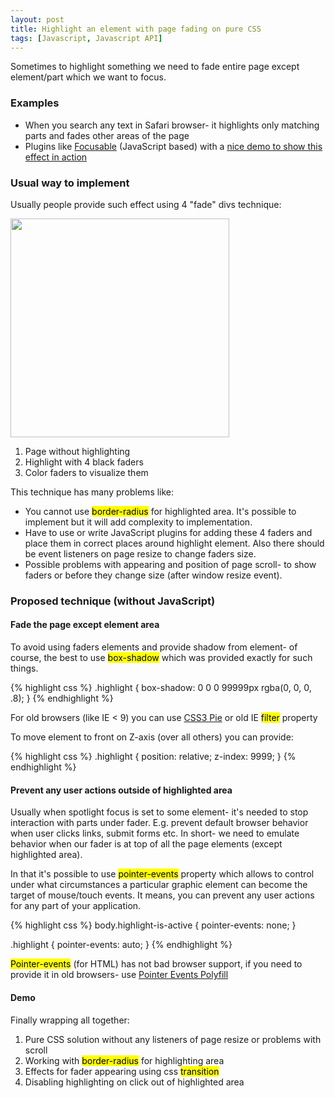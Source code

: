 ```yaml
---
layout: post
title: Highlight an element with page fading on pure CSS
tags: [Javascript, Javascript API]
---
```


Sometimes to highlight something we need to fade entire page except element/part which we want to focus.

<h3>Examples</h3>

<ul>
    <li>
        When you search any text in Safari browser- it highlights only matching parts and fades other areas of the page
    </li>
    <li>
        Plugins like <a target="_blank" href="https://github.com/zzarcon/focusable">Focusable</a> (JavaScript based) with a <a target="_blank" href="http://zzarcon.github.io/focusable/">nice demo to show this effect in action</a>
    </li>
</ul>

<div class="more"></div>

<h3>Usual way to implement</h3>

Usually people provide such effect using 4 "fade" divs technique:

<img width="350" src="http://i.imgur.com/sjaiFLR.png" alt=""/>

<ol>
    <li>
        Page without highlighting
    </li>
    <li>
        Highlight with 4 black faders
    </li>
    <li>
        Color faders to visualize them
    </li>
</ol>

This technique has many problems like:
<ul>
    <li>
        You cannot use <mark>border-radius</mark> for highlighted area. It's possible to implement but it will add complexity to implementation.
    </li>
    <li>
        Have to use or write JavaScript plugins for adding these 4 faders and place them in correct places around highlight element.
        Also there should be event listeners on page resize to change faders size.
    </li>
    <li>
        Possible problems with appearing and position of page scroll- to show faders or before they change size (after window resize event).
    </li>
</ul>


<h3>Proposed technique (without JavaScript)</h3>

<h4>Fade the page except element area</h4>

To avoid using faders elements and provide shadow from element- of course,
the best to use <mark>box-shadow</mark> which was provided exactly for such things.

{% highlight css %}
.highlight {
    box-shadow: 0 0 0 99999px rgba(0, 0, 0, .8);
}
{% endhighlight %}

For old browsers (like IE < 9) you can use <a href="http://css3pie.com/">CSS3 Pie</a> or old IE <mark>filter</mark> property

To move element to front on Z-axis (over all others) you can provide:

{% highlight css %}
.highlight {
    position: relative;
    z-index: 9999;
}
{% endhighlight %}

<h4>Prevent any user actions outside of highlighted area</h4>

Usually when spotlight focus is set to some element- it's needed to stop interaction with parts under fader.
E.g. prevent default browser behavior when user clicks links, submit forms etc.
In short- we need to emulate behavior when our fader is at top of all the page elements (except highlighted area).

In that it's possible to use <mark>pointer-events</mark> property which
allows to control under what circumstances a particular graphic element can become the target of mouse/touch events.
It means, you can prevent any user actions for any part of your application.

{% highlight css %}
body.highlight-is-active {
    pointer-events:  none;
}

.highlight {
    pointer-events:  auto;
}
{% endhighlight %}

<mark>Pointer-events</mark> (for HTML) has not bad browser support, if you need to provide it in old browsers-
use <a href="https://github.com/kmewhort/pointer_events_polyfill/blob/master/pointer_events_polyfill.js">Pointer Events Polyfill</a>

<div class="caniuse" data-feature="pointer-events"></div>


<h4>Demo</h4>

Finally wrapping all together:

<ol>
    <li>
        Pure CSS solution without any listeners of page resize or problems with scroll
    </li>
    <li>
        Working with <mark>border-radius</mark> for highlighting area
    </li>
    <li>
        Effects for fader appearing using css <mark>transition</mark>
    </li>
    <li>
        Disabling highlighting on click out of highlighted area
    </li>
</ol>

<span data-height="330" data-theme-id="178" data-slug-hash="zxKJQQ" data-user="malyw" data-default-tab="result" class="codepen"></span>